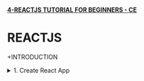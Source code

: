 #### [4-REACTJS TUTORIAL FOR BEGINNERS - CE](/courses/react/4.md)

# REACTJS

+INTRODUCTION

<details>
  <summary>1. Create React App</summary>

# Create React App

```jsbs

```

```jsbs

```

```js

```

```js

```

```js

```

```js

```

```js

```

```js

```

```js

```

```js

```

```js

```

```js

```

```js

```

```js

```

```js

```

```js

```

```js

```

```js

```

</details>